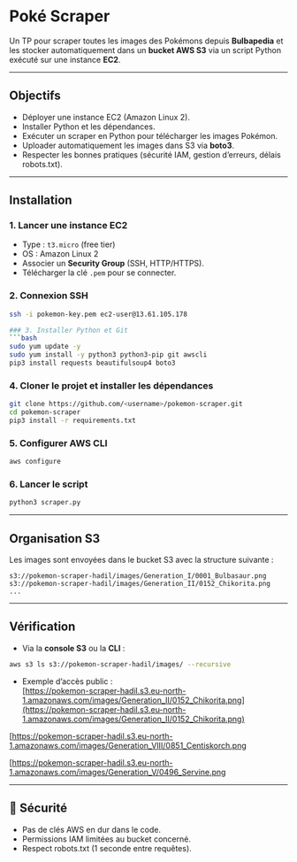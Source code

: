 # Poké Scraper

Un TP pour scraper toutes les images des Pokémons depuis **Bulbapedia** et les stocker automatiquement dans un **bucket AWS S3** via un script Python exécuté sur une instance **EC2**.

---

## Objectifs
- Déployer une instance EC2 (Amazon Linux 2).
- Installer Python et les dépendances.
- Exécuter un scraper en Python pour télécharger les images Pokémon.
- Uploader automatiquement les images dans S3 via **boto3**.
- Respecter les bonnes pratiques (sécurité IAM, gestion d’erreurs, délais robots.txt).

---

## Installation

### 1. Lancer une instance EC2
- Type : `t3.micro` (free tier)
- OS : Amazon Linux 2
- Associer un **Security Group** (SSH, HTTP/HTTPS).
- Télécharger la clé `.pem` pour se connecter.

### 2. Connexion SSH
```bash
ssh -i pokemon-key.pem ec2-user@13.61.105.178

### 3. Installer Python et Git
```bash
sudo yum update -y
sudo yum install -y python3 python3-pip git awscli
pip3 install requests beautifulsoup4 boto3
```

### 4. Cloner le projet et installer les dépendances
```bash
git clone https://github.com/<username>/pokemon-scraper.git
cd pokemon-scraper
pip3 install -r requirements.txt
```

### 5. Configurer AWS CLI
```bash
aws configure
```


### 6. Lancer le script
```bash
python3 scraper.py
```

---

##  Organisation S3
Les images sont envoyées dans le bucket S3 avec la structure suivante :  
```
s3://pokemon-scraper-hadil/images/Generation_I/0001_Bulbasaur.png
s3://pokemon-scraper-hadil/images/Generation_II/0152_Chikorita.png
...
```

---

## Vérification
- Via la **console S3** ou la **CLI** :
```bash
aws s3 ls s3://pokemon-scraper-hadil/images/ --recursive
```
- Exemple d’accès public :  
[https://pokemon-scraper-hadil.s3.eu-north-1.amazonaws.com/images/Generation_II/0152_Chikorita.png](https://pokemon-scraper-hadil.s3.eu-north-1.amazonaws.com/images/Generation_II/0152_Chikorita.png)

[https://pokemon-scraper-hadil.s3.eu-north-1.amazonaws.com/images/Generation_VIII/0851_Centiskorch.png

[https://pokemon-scraper-hadil.s3.eu-north-1.amazonaws.com/images/Generation_V/0496_Servine.png



---

## 🔐 Sécurité
- Pas de clés AWS en dur dans le code.
- Permissions IAM limitées au bucket concerné.
- Respect robots.txt (1 seconde entre requêtes).



